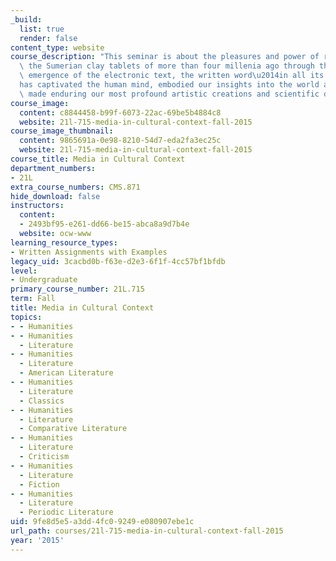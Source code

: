 ```yaml
---
_build:
  list: true
  render: false
content_type: website
course_description: "This seminar is about the pleasures and power of reading. From\
  \ the Sumerian clay tablets of more than four millenia ago through the spectacular\
  \ emergence of the electronic text, the written word\u2014in all its forms\u2014\
  has captivated the human mind, embodied our insights into the world around us, and\
  \ made enduring our most profound artistic creations and scientific discoveries.\n"
course_image:
  content: c8844458-b99f-6073-22ac-69be5b4884c8
  website: 21l-715-media-in-cultural-context-fall-2015
course_image_thumbnail:
  content: 9865691a-0e98-8210-54d7-eda2fa3ec25c
  website: 21l-715-media-in-cultural-context-fall-2015
course_title: Media in Cultural Context
department_numbers:
- 21L
extra_course_numbers: CMS.871
hide_download: false
instructors:
  content:
  - 2493bf95-e261-dd66-be15-abca8a9d7b4e
  website: ocw-www
learning_resource_types:
- Written Assignments with Examples
legacy_uid: 3cacbd0b-f63e-d2e3-6f1f-4cc57bf1bfdb
level:
- Undergraduate
primary_course_number: 21L.715
term: Fall
title: Media in Cultural Context
topics:
- - Humanities
- - Humanities
  - Literature
- - Humanities
  - Literature
  - American Literature
- - Humanities
  - Literature
  - Classics
- - Humanities
  - Literature
  - Comparative Literature
- - Humanities
  - Literature
  - Criticism
- - Humanities
  - Literature
  - Fiction
- - Humanities
  - Literature
  - Periodic Literature
uid: 9fe8d5e5-a3dd-4fc0-9249-e080907ebe1c
url_path: courses/21l-715-media-in-cultural-context-fall-2015
year: '2015'
---
```

